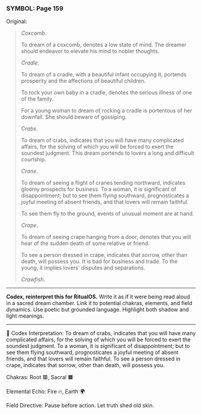 ### SYMBOL: Page 159

Original:
> _Coxcomb_.
> 
> 
> To dream of a coxcomb, denotes a low state of mind.
> The dreamer should endeavor to elevate his mind to nobler thoughts.
> 
> 
> _Cradle_.
> 
> 
> To dream of a cradle, with a beautiful infant occupying it,
> portends prosperity and the affections of beautiful children.
> 
> 
> To rock your own baby in a cradle, denotes the serious illness
> of one of the family.
> 
> 
> For a young woman to dream of rocking a cradle is portentous of her downfall.
> She should beware of gossiping.
> 
> 
> _Crabs_.
> 
> 
> To dream of crabs, indicates that you will have many complicated affairs,
> for the solving of which you will be forced to exert the soundest judgment.
> This dream portends to lovers a long and difficult courtship.
> 
> 
> _Crane_.
> 
> 
> To dream of seeing a flight of cranes tending northward, indicates gloomy
> prospects for business. To a woman, it is significant of disappointment;
> but to see them flying southward, prognosticates a joyful meeting
> of absent friends, and that lovers will remain faithful.
> 
> 
> To see them fly to the ground, events of unusual moment are at hand.
> 
> 
> _Crape_.
> 
> 
> To dream of seeing crape hanging from a door, denotes that you
> will hear of the sudden death of some relative or friend.
> 
> 
> To see a person dressed in crape, indicates that sorrow,
> other than death, will possess you. It is bad for business and trade.
> To the young, it implies lovers' disputes and separations.
> 
> 
> _Crawfish_.

---

**Codex, reinterpret this for RitualOS.**
Write it as if it were being read aloud in a sacred dream chamber.
Link it to potential chakras, elements, and field dynamics.
Use poetic but grounded language.
Highlight both shadow and light meanings.

---

🔁 Codex Interpretation:
To dream of crabs, indicates that you will have many complicated affairs, for the solving of which you will be forced to exert the soundest judgment. To a woman, it is significant of disappointment; but to see them flying southward, prognosticates a joyful meeting of absent friends, and that lovers will remain faithful. To see a person dressed in crape, indicates that sorrow, other than death, will possess you.

Chakras: Root 🟥, Sacral 🟧

Elemental Echo: Fire 🔥, Earth 🌍

Field Directive: Pause before action. Let truth shed old skin.
